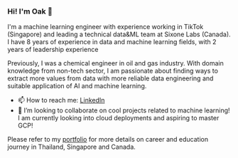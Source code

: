 ### Hi! I'm Oak 👋

I'm a machine learning engineer with experience working in TikTok (Singapore) and leading a technical data&ML team at Sixone Labs (Canada). I have 8 years of experience in data and machine learning fields, with 2 years of leadership experience

Previously, I was a chemical engineer in oil and gas industry. With domain knowledge from non-tech sector, I am passionate about finding ways to extract more values from data with more reliable data engineering and suitable application of AI and machine learning.

- 📫 How to reach me: <a href="https://www.linkedin.com/in/sivakornchong">LinkedIn</a>
- 👯 I’m looking to collaborate on cool projects related to machine learning! I am currently looking into cloud deployments and aspiring to master GCP!

Please refer to my [portfolio](https://sivakornchong.github.io/) for more details on career and education journey in Thailand, Singapore and Canada.
  
<!--
**sivakornchong/sivakornchong** is a ✨ _special_ ✨ repository because its `README.md` (this file) appears on your GitHub profile.

Here are some ideas to get you started:

- 🔭 I’m currently working on ...
- 🌱 I’m currently learning ...
- 👯 I’m looking to collaborate on ...
- 🤔 I’m looking for help with ...
- 💬 Ask me about ...
- 📫 How to reach me: ...
- 😄 Pronouns: ...
- ⚡ Fun fact: ...
-->
